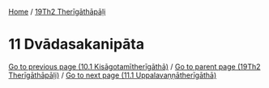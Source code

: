 
[Home](/) / [19Th2 Therīgāthāpāḷi](../19Th2.md)

# 11 Dvādasakanipāta


[Go to previous page (10.1 Kisāgotamītherīgāthā)](10/10.1.md) / [Go to parent page (19Th2 Therīgāthāpāḷi)](0.md) / [Go to next page (11.1 Uppalavaṇṇātherīgāthā)](11/11.1.md)


